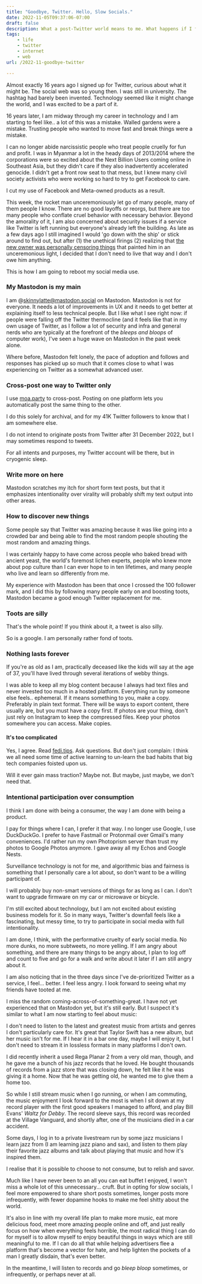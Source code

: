 ```yaml
---
title: "Goodbye, Twitter. Hello, Slow Socials."
date: 2022-11-05T09:37:06-07:00
draft: false
description: What a post-Twitter world means to me. What happens if I focus on intentionality over virality? Slow socials, just like slow food. 
tags: 
    - life
    - twitter
    - internet
    - web
url: /2022-11-goodbye-twitter

---
```


Almost exactly 16 years ago I signed up for Twitter, curious about what it might be. The social web was so young then. I was still in university. The hashtag had barely been invented. Technology seemed like it might change the world, and I was excited to be a part of it.

16 years later, I am midway through my career in technology and I am starting to feel like.. a lot of this was a mistake. Walled gardens were a mistake. Trusting people who wanted to move fast and break things were a mistake. 

I can no longer abide narcissistic people who treat people cruelly for fun and profit. I was in Myanmar a lot in the heady days of 2013/2014 where the corporations were so excited about the Next Billion Users coming online in Southeast Asia, but they didn't care if they also inadvertently accelerated genocide. I didn't get a front row seat to that mess, but I knew many civil society activists who were working so hard to try to get Facebook to care.

I cut my use of Facebook and Meta-owned products as a result.

This week, the rocket man unceremoniously let go of many people, many of them people I know. There are no good layoffs or reorgs, but there are too many people who conflate cruel behavior with necessary behavior. Beyond the amorality of it, I am also concerned about security issues if a service like Twitter is left running but everyone's already left the building. As late as a few days ago I still imagined I would 'go down with the ship' or stick around to find out, but after (1) the unethical firings (2) realizing that [the new owner was personally censoring things](https://twitter.com/skinnylatte/status/1588548314785808385?s=20&t=fquh28f2DZ3sMWhzg-_q7A) that painted him in an unceremonious light, I decided that I don't need to live that way and I don't owe him anything.

This is how I am going to reboot my social media use.

### My Mastodon is my main

I am @skinnylatte@mastodon.social on Mastodon. Mastodon is not for everyone. It needs a lot of improvements in UX and it needs to get better at explaining itself to less technical people. But I like what I see right now: if people were falling off the Twitter thermocline (and it feels like that in my own usage of Twitter, as I follow a lot of security and infra and general nerds who are typically at the forefront of the *bleeps and bloops* of computer work), I've seen a huge wave on Mastodon in the past week alone.

Where before, Mastodon felt lonely, the pace of adoption and follows and responses has picked up so much that it comes close to what I was experiencing on Twitter as a somewhat advanced user.

### Cross-post one way to Twitter only

I use [moa.party](https://moa.party) to cross-post. Posting on one platform lets you automatically post the same thing to the other. 

I do this solely for archival, and for my 41K Twitter followers to know that I am somewhere else. 

I do not intend to originate posts from Twitter after 31 December 2022, but I may sometimes respond to tweets.

For all intents and purposes, my Twitter account will be there, but in cryogenic sleep.

### Write more on here

Mastodon scratches my itch for short form text posts, but that it emphasizes intentionality over virality will probably shift my text output into other areas.

### How to discover new things

Some people say that Twitter was amazing because it was like going into a crowded bar and being able to find the most random people shouting the most random and amazing things.

I was certainly happy to have come across people who baked bread with ancient yeast, the world's foremost lichen experts, people who knew more about pop culture than I can ever hope to in ten lifetimes, and many people who live and learn so differently from me.

My experience with Mastodon has been that once I crossed the 100 follower mark, and I did this by following many people early on and boosting toots, Mastodon became a good enough Twitter replacement for me.

### Toots are silly

That's the whole point! If you think about it, a tweet is also silly. 

So is a google. I am personally rather fond of toots.

### Nothing lasts forever

If you're as old as I am, practically deceased like the kids will say at the age of 37, you'll have lived through several iterations of webby things. 

I was able to keep all my blog content because I always had text files and never invested too much in a hosted platform. Everything run by someone else feels.. ephemeral. If it means something to you, make a copy. Preferably in plain text format. There will be ways to export content, there usually are, but you must have a copy first. If photos are your thing, don't just rely on Instagram to keep the compressed files. Keep your photos somewhere you can access. Make copies.

#### It's too complicated

Yes, I agree. Read [fedi.tips](https://fed.tips). Ask questions. But don't just complain: I think we all need some time of active learning to un-learn the bad habits that big tech companies foisted upon us. 

Will it ever gain mass traction? Maybe not. But maybe, just maybe, we don't need that.

### Intentional participation over consumption

I think I am done with being a consumer, the way I am done with being a product. 

I pay for things where I can, I prefer it that way. I no longer use Google, I use DuckDuckGo. I prefer to have Fastmail or Protonmail over Gmail's many conveniences. I'd rather run my own Photoprism server than trust my photos to Google Photos anymore. I gave away all my Echos and Google Nests. 

Surveillance technology is not for me, and algorithmic bias and fairness is something that I personally care a lot about, so don't want to be a willing participant of.

I will probably buy non-smart versions of things for as long as I can. I don't want to upgrade firmware on my car or microwave or bicycle.

I'm still excited about technology, but I am not excited about existing business models for it. So in many ways, Twitter's downfall feels like a fascinating, but messy time, to try to participate in social media with full intentionality.

I am done, I think, with the performative cruelty of early social media. No more dunks, no more subtweets, no more yelling. If I am angry about something, and there are many things to be angry about, I plan to log off and count to five and go for a walk and write about it later if I am still angry about it.

I am also noticing that in the three days since I've de-prioritized Twitter as a service, I feel... better. I feel less angry. I look forward to seeing what my friends have tooted at me. 

I miss the random coming-across-of-something-great. I have not yet experienced that on Mastodon yet, but it's still early. But I suspect it's similar to what I am now starting to feel about music:

I don't need to listen to the latest and greatest music from artists and genres I don't particularly care for. It's great that Taylor Swift has a new album, but her music isn't for me. If I hear it in a bar one day, maybe I will enjoy it, but I don't need to stream it in lossless formats in many platforms I don't own. 

I did recently inherit a used Rega Planar 2 from a very old man, though, and he gave me a bunch of his jazz records that he loved. He bought thousands of records from a jazz store that was closing down, he felt like it he was giving it a home. Now that he was getting old, he wanted me to give them a home too.

So while I still stream music when I go running, or when I am commuting, the music enjoyment I look forward to the most is when I sit down at my record player with the first good speakers I managed to afford, and play Bill Evans' *Waltz for Debby*. The record sleeve says, this record was recorded at the Village Vanguard, and shortly after, one of the musicians died in a car accident. 

Some days, I log in to a private livestream run by some jazz musicians I learn jazz from (I am learning jazz piano and sax), and listen to them play their favorite jazz albums and talk about playing that music and how it's inspired them.

I realise that it is possible to choose to not consume, but to relish and savor.

Much like I have never been to an all you can eat buffet I enjoyed, I won't miss a whole lot of this unnecessary... cruft. But in opting for slow socials, I feel more empowered to share short posts sometimes, longer posts more infrequently, with fewer dopamine hooks to make me feel shitty about the world.

It's also in line with my overall life plan to make more music, eat more delicious food, meet more amazing people online and off, and just really focus on how when everything feels horrible, the most radical thing I can do for myself is to allow myself to enjoy beautiful things in ways which are still meaningful to me. If I can do all that while helping advertisers flee a platform that's become a vector for hate, and help lighten the pockets of a man I greatly disdain, that's even better.

In the meantime, I will listen to records and go *bleep bloop* sometimes, or infrequently, or perhaps never at all.